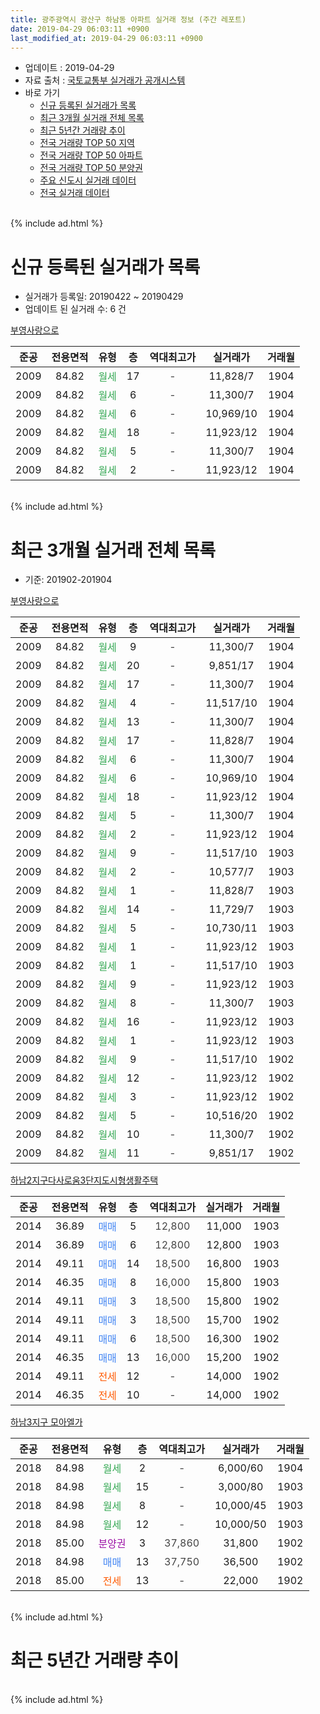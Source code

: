 ```yaml
---
title: 광주광역시 광산구 하남동 아파트 실거래 정보 (주간 레포트)
date: 2019-04-29 06:03:11 +0900
last_modified_at: 2019-04-29 06:03:11 +0900
---
```


* 업데이트 : 2019-04-29
* 자료 출처 : [국토교통부 실거래가 공개시스템](http://rt.molit.go.kr)
* 바로 가기
    * [신규 등록된 실거래가 목록](#신규-등록된-실거래가-목록)
    * [최근 3개월 실거래 전체 목록](#최근-3개월-실거래-전체-목록)
    * [최근 5년간 거래량 추이](#최근-5년간-거래량-추이)
    * [전국 거래량 TOP 50 지역](https://inasie.github.io/apt-trade-info/최근-3개월-전국에서-가장-거래가-많이-발생한-지역)
    * [전국 거래량 TOP 50 아파트](https://inasie.github.io/apt-trade-info/최근-3개월-전국에서-가장-거래가-많이-발생한-아파트)
    * [전국 거래량 TOP 50 분양권](https://inasie.github.io/apt-trade-info/최근-3개월-전국에서-가장-거래가-많이-발생한-분양권)
    * [주요 신도시 실거래 데이터](https://inasie.github.io/apt-trade-info/주요-신도시)
    * [전국 실거래 데이터](https://inasie.github.io/apt-trade-info/전국)
<br>
{% include ad.html %}
<br>

# 신규 등록된 실거래가 목록
* 실거래가 등록일: 20190422 ~ 20190429
* 업데이트 된 실거래 수: 6 건


[부영사랑으로](https://search.naver.com/search.naver?query=%EA%B4%91%EC%A3%BC%EA%B4%91%EC%97%AD%EC%8B%9C+%EA%B4%91%EC%82%B0%EA%B5%AC+%ED%95%98%EB%82%A8%EB%8F%99+%EB%B6%80%EC%98%81%EC%82%AC%EB%9E%91%EC%9C%BC%EB%A1%9C)

|준공|전용면적|유형|층|역대최고가|실거래가|거래월|
|:---:|:---:|:---:|:---:|:---:|:---:|:---:|
|2009|84.82|<span style="color:#34a853">월세</span>|17|<span style="color:#444444">-</span>|11,828/7|1904|
|2009|84.82|<span style="color:#34a853">월세</span>|6|<span style="color:#444444">-</span>|11,300/7|1904|
|2009|84.82|<span style="color:#34a853">월세</span>|6|<span style="color:#444444">-</span>|10,969/10|1904|
|2009|84.82|<span style="color:#34a853">월세</span>|18|<span style="color:#444444">-</span>|11,923/12|1904|
|2009|84.82|<span style="color:#34a853">월세</span>|5|<span style="color:#444444">-</span>|11,300/7|1904|
|2009|84.82|<span style="color:#34a853">월세</span>|2|<span style="color:#444444">-</span>|11,923/12|1904|


<br>
{% include ad.html %}
<br>

# 최근 3개월 실거래 전체 목록
* 기준: 201902-201904


[부영사랑으로](https://search.naver.com/search.naver?query=%EA%B4%91%EC%A3%BC%EA%B4%91%EC%97%AD%EC%8B%9C+%EA%B4%91%EC%82%B0%EA%B5%AC+%ED%95%98%EB%82%A8%EB%8F%99+%EB%B6%80%EC%98%81%EC%82%AC%EB%9E%91%EC%9C%BC%EB%A1%9C)

|준공|전용면적|유형|층|역대최고가|실거래가|거래월|
|:---:|:---:|:---:|:---:|:---:|:---:|:---:|
|2009|84.82|<span style="color:#34a853">월세</span>|9|<span style="color:#444444">-</span>|11,300/7|1904|
|2009|84.82|<span style="color:#34a853">월세</span>|20|<span style="color:#444444">-</span>|9,851/17|1904|
|2009|84.82|<span style="color:#34a853">월세</span>|17|<span style="color:#444444">-</span>|11,300/7|1904|
|2009|84.82|<span style="color:#34a853">월세</span>|4|<span style="color:#444444">-</span>|11,517/10|1904|
|2009|84.82|<span style="color:#34a853">월세</span>|13|<span style="color:#444444">-</span>|11,300/7|1904|
|2009|84.82|<span style="color:#34a853">월세</span>|17|<span style="color:#444444">-</span>|11,828/7|1904|
|2009|84.82|<span style="color:#34a853">월세</span>|6|<span style="color:#444444">-</span>|11,300/7|1904|
|2009|84.82|<span style="color:#34a853">월세</span>|6|<span style="color:#444444">-</span>|10,969/10|1904|
|2009|84.82|<span style="color:#34a853">월세</span>|18|<span style="color:#444444">-</span>|11,923/12|1904|
|2009|84.82|<span style="color:#34a853">월세</span>|5|<span style="color:#444444">-</span>|11,300/7|1904|
|2009|84.82|<span style="color:#34a853">월세</span>|2|<span style="color:#444444">-</span>|11,923/12|1904|
|2009|84.82|<span style="color:#34a853">월세</span>|9|<span style="color:#444444">-</span>|11,517/10|1903|
|2009|84.82|<span style="color:#34a853">월세</span>|2|<span style="color:#444444">-</span>|10,577/7|1903|
|2009|84.82|<span style="color:#34a853">월세</span>|1|<span style="color:#444444">-</span>|11,828/7|1903|
|2009|84.82|<span style="color:#34a853">월세</span>|14|<span style="color:#444444">-</span>|11,729/7|1903|
|2009|84.82|<span style="color:#34a853">월세</span>|5|<span style="color:#444444">-</span>|10,730/11|1903|
|2009|84.82|<span style="color:#34a853">월세</span>|1|<span style="color:#444444">-</span>|11,923/12|1903|
|2009|84.82|<span style="color:#34a853">월세</span>|1|<span style="color:#444444">-</span>|11,517/10|1903|
|2009|84.82|<span style="color:#34a853">월세</span>|9|<span style="color:#444444">-</span>|11,923/12|1903|
|2009|84.82|<span style="color:#34a853">월세</span>|8|<span style="color:#444444">-</span>|11,300/7|1903|
|2009|84.82|<span style="color:#34a853">월세</span>|16|<span style="color:#444444">-</span>|11,923/12|1903|
|2009|84.82|<span style="color:#34a853">월세</span>|1|<span style="color:#444444">-</span>|11,923/12|1903|
|2009|84.82|<span style="color:#34a853">월세</span>|9|<span style="color:#444444">-</span>|11,517/10|1902|
|2009|84.82|<span style="color:#34a853">월세</span>|12|<span style="color:#444444">-</span>|11,923/12|1902|
|2009|84.82|<span style="color:#34a853">월세</span>|3|<span style="color:#444444">-</span>|11,923/12|1902|
|2009|84.82|<span style="color:#34a853">월세</span>|5|<span style="color:#444444">-</span>|10,516/20|1902|
|2009|84.82|<span style="color:#34a853">월세</span>|10|<span style="color:#444444">-</span>|11,300/7|1902|
|2009|84.82|<span style="color:#34a853">월세</span>|11|<span style="color:#444444">-</span>|9,851/17|1902|

[하남2지구다사로움3단지도시형생활주택](https://search.naver.com/search.naver?query=%EA%B4%91%EC%A3%BC%EA%B4%91%EC%97%AD%EC%8B%9C+%EA%B4%91%EC%82%B0%EA%B5%AC+%ED%95%98%EB%82%A8%EB%8F%99+%ED%95%98%EB%82%A82%EC%A7%80%EA%B5%AC%EB%8B%A4%EC%82%AC%EB%A1%9C%EC%9B%803%EB%8B%A8%EC%A7%80%EB%8F%84%EC%8B%9C%ED%98%95%EC%83%9D%ED%99%9C%EC%A3%BC%ED%83%9D)

|준공|전용면적|유형|층|역대최고가|실거래가|거래월|
|:---:|:---:|:---:|:---:|:---:|:---:|:---:|
|2014|36.89|<span style="color:#4285f3">매매</span>|5|<span style="color:#444444">12,800</span>|11,000|1903|
|2014|36.89|<span style="color:#4285f3">매매</span>|6|<span style="color:#444444">12,800</span>|12,800|1903|
|2014|49.11|<span style="color:#4285f3">매매</span>|14|<span style="color:#444444">18,500</span>|16,800|1903|
|2014|46.35|<span style="color:#4285f3">매매</span>|8|<span style="color:#444444">16,000</span>|15,800|1903|
|2014|49.11|<span style="color:#4285f3">매매</span>|3|<span style="color:#444444">18,500</span>|15,800|1902|
|2014|49.11|<span style="color:#4285f3">매매</span>|3|<span style="color:#444444">18,500</span>|15,700|1902|
|2014|49.11|<span style="color:#4285f3">매매</span>|6|<span style="color:#444444">18,500</span>|16,300|1902|
|2014|46.35|<span style="color:#4285f3">매매</span>|13|<span style="color:#444444">16,000</span>|15,200|1902|
|2014|49.11|<span style="color:#ff5a00">전세</span>|12|<span style="color:#444444">-</span>|14,000|1902|
|2014|46.35|<span style="color:#ff5a00">전세</span>|10|<span style="color:#444444">-</span>|14,000|1902|

[하남3지구 모아엘가](https://search.naver.com/search.naver?query=%EA%B4%91%EC%A3%BC%EA%B4%91%EC%97%AD%EC%8B%9C+%EA%B4%91%EC%82%B0%EA%B5%AC+%ED%95%98%EB%82%A8%EB%8F%99+%ED%95%98%EB%82%A83%EC%A7%80%EA%B5%AC+%EB%AA%A8%EC%95%84%EC%97%98%EA%B0%80)

|준공|전용면적|유형|층|역대최고가|실거래가|거래월|
|:---:|:---:|:---:|:---:|:---:|:---:|:---:|
|2018|84.98|<span style="color:#34a853">월세</span>|2|<span style="color:#444444">-</span>|6,000/60|1904|
|2018|84.98|<span style="color:#34a853">월세</span>|15|<span style="color:#444444">-</span>|3,000/80|1903|
|2018|84.98|<span style="color:#34a853">월세</span>|8|<span style="color:#444444">-</span>|10,000/45|1903|
|2018|84.98|<span style="color:#34a853">월세</span>|12|<span style="color:#444444">-</span>|10,000/50|1903|
|2018|85.00|<span style="color:#9C11A5">분양권</span>|3|<span style="color:#444444">37,860</span>|31,800|1902|
|2018|84.98|<span style="color:#4285f3">매매</span>|13|<span style="color:#444444">37,750</span>|36,500|1902|
|2018|85.00|<span style="color:#ff5a00">전세</span>|13|<span style="color:#444444">-</span>|22,000|1902|


<br>
{% include ad.html %}
<br>

# 최근 5년간 거래량 추이


<div style="width:100%;">
    <canvas id="deal_progress" height="200"></canvas>
</div>

<script>
new Chart(document.getElementById("deal_progress"), {
    type: 'line',
    data: {
        labels: ['201404','201405','201406','201407','201408','201409','201410','201411','201412','201501','201502','201503','201504','201505','201506','201507','201508','201509','201510','201511','201512','201601','201602','201603','201604','201605','201606','201607','201608','201609','201610','201611','201612','201701','201702','201703','201704','201705','201706','201707','201708','201709','201710','201711','201712','201801','201802','201803','201804','201805','201806','201807','201808','201809','201810','201811','201812','201901','201902','201903','201904'],
        datasets: [{
            label: '매매',
            pointRadius: 1,
            data: [0, 0, 0, 0, 0, 0, 0, 0, 0, 0, 0, 2, 2, 0, 0, 5, 3, 2, 10, 10, 9, 6, 3, 5, 3, 5, 5, 1, 1, 2, 4, 2, 1, 2, 2, 2, 2, 3, 4, 3, 3, 6, 2, 3, 5, 14, 18, 27, 24, 24, 31, 48, 72, 77, 59, 36, 16, 8, 6, 4, 0],
            borderColor: "rgba(255, 201, 14, 1)",
            backgroundColor: "rgba(255, 201, 14, 0.5)",
            fill: false,
            lineTension: 0
        },{
            label: '전월세',
            pointRadius: 1,
            data: [13, 18, 19, 31, 36, 29, 31, 19, 14, 9, 8, 13, 16, 22, 21, 39, 40, 30, 37, 24, 16, 8, 6, 9, 18, 21, 23, 37, 56, 30, 34, 23, 20, 22, 9, 14, 20, 24, 24, 38, 45, 38, 31, 32, 19, 16, 8, 12, 20, 27, 23, 37, 43, 36, 50, 39, 28, 38, 9, 14, 12],
            borderColor: "rgba(0, 141, 185, 1)",
            backgroundColor: "rgba(0, 141, 185, 0.5)",
            fill: false,
            lineTension: 0
        }
        ]
    },
    options: {
        responsive: true,
        title: {
            display: false
        },
        tooltips: {
            mode: 'index',
            intersect: false
        },
        hover: {
            mode: 'nearest',
            intersect: true
        },
        scales: {
            xAxes: [{
                display: true,
                scaleLabel: {
                    display: true,
                    labelString: '년/월'
                }
            }],
            yAxes: [{
                display: true,
                ticks: {
                    suggestedMin: 0,
                },
                scaleLabel: {
                    display: true,
                    labelString: '실거래 수'
                }
            }]
        }
    }
});

</script>


<br>
{% include ad.html %}
<br>

